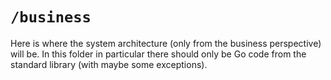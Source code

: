 # `/business`

Here is where the system architecture (only from the business perspective) will be. In this folder in particular there should only be Go code from the standard library (with maybe some exceptions). 